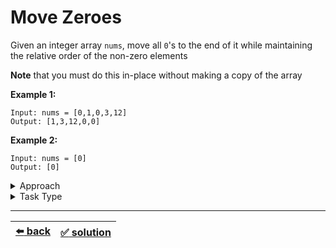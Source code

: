 # Move Zeroes

Given an integer array `nums`, move all `0`'s to the end of it while maintaining the relative order of the non-zero elements

__Note__ that you must do this in-place without making a copy of the array

__Example 1:__

```
Input: nums = [0,1,0,3,12]
Output: [1,3,12,0,0]
```

__Example 2:__

```
Input: nums = [0]
Output: [0]
```

<details>

<summary>Approach</summary>

- `Overwrite elements of one or more arrays`
  - `The first pointer goes through the array and upon some condition does two things at once: overwrites the value at the second pointer and increments the second pointer`

</details>

<details>

<summary>Task Type</summary>

It is a "In-Place Swap and Overwrite" Task Type. In order to solve the Task you should apply the Approach "Overwrite elements of one or more arrays" (The first pointer goes through the array and upon some condition does two things at once: overwrites the value at the second pointer and increments the second pointer) just like [this task](../remove-duplicates-v2/task.md)

</details>

---

| [:arrow_left: back](../task-type.md) | [:white_check_mark: solution](./solution.js) |
| :---: | :---: |
